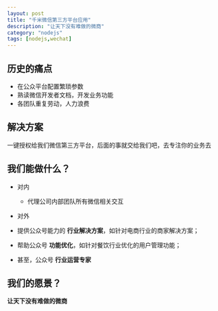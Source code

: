 ```yaml
---
layout: post
title: "千米微信第三方平台应用"
description: "让天下没有难做的微商"
category: "nodejs"
tags: [nodejs,wechat]
---
```


## 历史的痛点
- 在公众平台配置繁琐参数
- 熟读微信开发者文档，开发业务功能
- 各团队重复劳动，人力浪费

## 解决方案
一键授权给我们微信第三方平台，后面的事就交给我们吧，去专注你的业务去

## 我们能做什么？

- 对内
  - 代理公司内部团队所有微信相关交互

- 对外
 - 提供公众号能力的 **行业解决方案**，如针对电商行业的商家解决方案；
 - 帮助公众号 **功能优化**，如针对餐饮行业优化的用户管理功能；
 - 甚至，公众号 **行业运营专家**

## 我们的愿景？

**让天下没有难做的微商**
